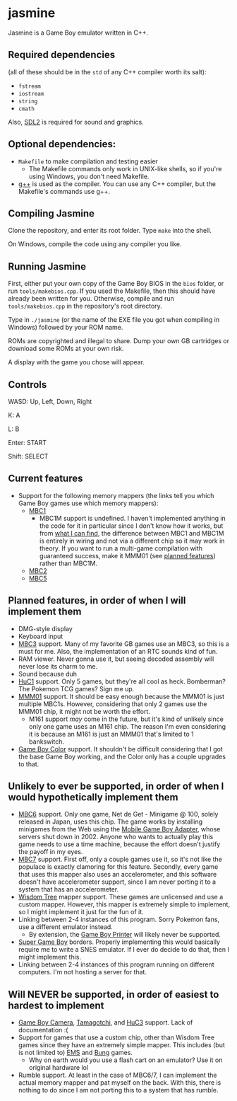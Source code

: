 # jasmine
Jasmine is a Game Boy emulator written in C++.

## Required dependencies 
(all of these should be in the `std` of any C++ compiler worth its salt):

- `fstream`
- `iostream`
- `string`
- `cmath`

Also, [SDL2](https://www.libsdl.org/download-2.0.php) is required for sound and graphics.

## Optional dependencies:

* `Makefile` to make compilation and testing easier
    * The Makefile commands only work in UNIX-like shells, so if you're using Windows, you don't need Makefile.
* [g++](https://en.wikipedia.org/wiki/GNU_Compiler_Collection) is used as the compiler. You can use any C++ compiler, but the Makefile's commands use g++.

## Compiling Jasmine

Clone the repository, and enter its root folder. Type `make` into the shell.

On Windows, compile the code using any compiler you like.

## Running Jasmine

First, either put your own copy of the Game Boy BIOS in the `bios` folder, or run `tools/makebios.cpp`. If you used the Makefile, then this should have already been written for you. Otherwise, compile and run `tools/makebios.cpp` in the repository's root directory.

Type in `./jasmine` (or the name of the EXE file you got when compiling in Windows) followed by your ROM name.

ROMs are copyrighted and illegal to share. Dump your own GB cartridges or download some ROMs at your own risk.

A display with the game you chose will appear.

## Controls

WASD: Up, Left, Down, Right

K: A

L: B

Enter: START

Shift: SELECT

## Current features
* Support for the following memory mappers (the links tell you which Game Boy games use which memory mappers):
    * [MBC1](https://gbhwdb.gekkio.fi/cartridges/mbc1.html)
        * MBC1M support is undefined. I haven't implemented anything in the code for it in particular since I don't know how it works, but from [what I can find](https://niwanetwork.org/wiki/MBC1_(Game_Boy_mapper)), the difference between MBC1 and MBC1M is entirely in wiring and not via a different chip so it may work in theory. If you want to run a multi-game compilation with guaranteed success, make it MMM01 (see [planned features](#planned-features-in-order-of-when-i-will-implement-them)) rather than MBC1M.
    * [MBC2](https://gbhwdb.gekkio.fi/cartridges/mbc2.html)
    * [MBC5](https://gbhwdb.gekkio.fi/cartridges/mbc5.html)

## Planned features, in order of when I will implement them
* DMG-style display
* Keyboard input
* [MBC3](https://gbhwdb.gekkio.fi/cartridges/mbc3.html) support. Many of my favorite GB games use an MBC3, so this is a must for me. Also, the implementation of an RTC sounds kind of fun.
* RAM viewer. Never gonna use it, but seeing decoded assembly will never lose its charm to me.
* Sound because duh
* [HuC1](https://gbhwdb.gekkio.fi/cartridges/huc1.html) support. Only 5 games, but they're all cool as heck. Bomberman? The Pokemon TCG games? Sign me up.
* [MMM01](https://gbhwdb.gekkio.fi/cartridges/mmm01.html) support. It should be easy enough because the MMM01 is just multiple MBC1s. However, considering that only 2 games use the MMM01 chip, it might not be worth the effort.
    * M161 support *may* come in the future, but it's kind of unlikely since only one game uses an M161 chip. The reason I'm even considering it is because an M161 is just an MMM01 that's limited to 1 bankswitch.
* [Game Boy Color](https://en.wikipedia.org/wiki/Game_Boy_Color) support. It shouldn't be difficult considering that I got the base Game Boy working, and the Color only has a couple upgrades to that.

## Unlikely to ever be supported, in order of when I would hypothetically implement them
* [MBC6](https://gbhwdb.gekkio.fi/cartridges/mbc6.html) support. Only one game, Net de Get - Minigame @ 100, solely released in Japan, uses this chip. The game works by installing minigames from the Web using the [Mobile Game Boy Adapter](https://nintendo.fandom.com/wiki/Mobile_Game_Boy_Adapter), whose servers shut down in 2002. Anyone who wants to actually play this game needs to use a time machine, because the effort doesn't justify the payoff in my eyes.
* [MBC7](https://gbhwdb.gekkio.fi/cartridges/mbc7.html) support. First off, only a couple games use it, so it's not like the populace is exactly clamoring for this feature. Secondly, every game that uses this mapper also uses an accelerometer, and this software doesn't have accelerometer support, since I am never porting it to a system that has an accelerometer.
* [Wisdom Tree](https://en.wikipedia.org/wiki/Wisdom_Tree) mapper support. These games are unlicensed and use a custom mapper. However, this mapper is extremely simple to implement, so I might implement it just for the fun of it.
* Linking between 2-4 instances of this program. Sorry Pokemon fans, use a different emulator instead.
    * By extension, the [Game Boy Printer](https://en.wikipedia.org/wiki/Game_Boy_Printer) will likely never be supported.
* [Super Game Boy](https://en.wikipedia.org/wiki/Super_Game_Boy) borders. Properly implementing this would basically require me to write a SNES emulator. If I ever do decide to do that, then I might implement this.
* Linking between 2-4 instances of this program running on different computers. I'm not hosting a server for that.

## Will NEVER be supported, in order of easiest to hardest to implement

* [Game Boy Camera](https://en.wikipedia.org/wiki/Game_Boy_Camera), [Tamagotchi](https://en.wikipedia.org/wiki/Tamagotchi#Video_games), and [HuC3](https://gbhwdb.gekkio.fi/cartridges/huc3.html) support. Lack of documentation :(
* Support for games that use a custom chip, other than Wisdom Tree games since they have an extremely simple mapper. This includes (but is not limited to) [EMS](http://www.noiseandroid.com/lang-en/herramientas/36-ems-usb-gameboy-smart-card-64m-lsdj.html) and [Bung](https://www.noveltysouth.tech/archive/Bung-Gb-Xchanger-Mgd3-gameboy-Flash-Linker-W-16m-Game-Boy-Cartridge/woy5a8bcd594b58.html) games.
    * Why on earth would you use a flash cart on an emulator? Use it on original hardware lol
* Rumble support. At least in the case of MBC6/7, I can implement the actual memory mapper and pat myself on the back. With this, there is nothing to do since I am not porting this to a system that has rumble.